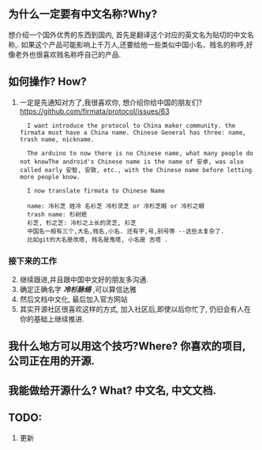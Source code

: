 
## 为什么一定要有中文名称?Why?

想介绍一个国外优秀的东西到国内, 首先是翻译这个对应的英文名为贴切的中文名称,.
如果这个产品可能影响上千万人,还要给他一些类似中国小名、贱名的称呼,好像老外也很喜欢贱名称呼自己的产品.


## 如何操作? How?
 
 1. 一定是先通知对方了,我很喜欢你, 想介绍你给中国的朋友们?  https://github.com/firmata/protocol/issues/63
 
          I want introduce the protocol to China maker community. the firmata must have a China name. Chinese General has three: name, trash name, nickname.
          
          The arduino to now there is no Chinese name, what many people do not knowThe android's Chinese name is the name of 安卓, was also called early 安智, 安致, etc., with the Chinese name before letting more people know.
          
          I now translate firmata to Chinese Name
          
          name: 冷衫芝 姓冷 名衫芝 冷杉灵芝 or 冷杉芝眼 or 冷杉之眼
          trash name: 杉树疤
          衫芝, 杉之芝: 冷杉之上长的灵芝, 衫芝
          中国名一般有三个,大名,贱名,小名. 还有字,号,别号等 --这些太复杂了. 
          比如git的大名是改塔, 贱名是鬼塔, 小名是 吉塔 .

### 接下来的工作

  2. 继续跟进,并且跟中国中文好的朋友多沟通.
  3. 确定正确名字 ***冷杉脉络*** ,可以算信达雅
  4. 然后文档中文化, 最后加入官方网站
  5. 其实开源社区很喜欢这样的方式, 加入社区后,即使以后你忙了, 仍旧会有人在你的基础上继续推进.
 
 
## 我什么地方可以用这个技巧?Where?  你喜欢的项目, 公司正在用的开源.

## 我能做给开源什么? What?  中文名, 中文文档.

## TODO:
  
  1. 更新
